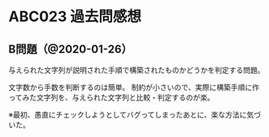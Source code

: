 # ABC023 過去問感想

## B問題（@2020-01-26）

与えられた文字列が説明された手順で構築されたものかどうかを判定する問題。

文字数から手数を判断するのは簡単。
制約が小さいので、実際に構築手順に作ってみた文字列を、与えられた文字列と比較・判定するのが楽。

※最初、愚直にチェックしようとしてバグってしまったあとに、楽な方法に気づいた。

